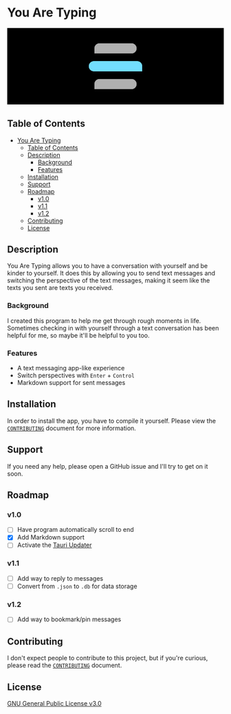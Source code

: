 # You Are Typing

![You Are Typing header](.github/header.png)

## Table of Contents

- [You Are Typing](#you-are-typing)
  - [Table of Contents](#table-of-contents)
  - [Description](#description)
    - [Background](#background)
    - [Features](#features)
  - [Installation](#installation)
  - [Support](#support)
  - [Roadmap](#roadmap)
    - [v1.0](#v10)
    - [v1.1](#v11)
    - [v1.2](#v12)
  - [Contributing](#contributing)
  - [License](#license)

## Description

You Are Typing allows you to have a conversation with yourself and be kinder to
yourself. It does this by allowing you to send text messages and switching
the perspective of the text messages, making it seem like the texts you sent are
texts you received.

### Background

I created this program to help me get through rough moments in life. Sometimes
checking in with yourself through a text conversation has been helpful for me,
so maybe it'll be helpful to you too.

### Features

- A text messaging app-like experience
- Switch perspectives with `Enter` + `Control`
- Markdown support for sent messages

## Installation

In order to install the app, you have to compile it yourself. Please view the
[`CONTRIBUTING`](./CONTRIBUTING.md#setting-up-your-environment) document for
more information.

## Support

If you need any help, please open a GitHub issue and I'll try to get on it soon.

## Roadmap

### v1.0

- [ ] Have program automatically scroll to end
- [x] Add Markdown support
- [ ] Activate the
      [Tauri Updater](https://tauri.app/v1/guides/distribution/updater)

### v1.1

- [ ] Add way to reply to messages
- [ ] Convert from `.json` to `.db` for data storage

### v1.2

- [ ] Add way to bookmark/pin messages

## Contributing

I don't expect people to contribute to this project, but if you're curious,
please read the [`CONTRIBUTING`](./CONTRIBUTING.md) document.

## License

[GNU General Public License v3.0](https://choosealicense.com/licenses/gpl-3.0/)
